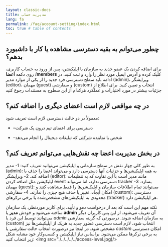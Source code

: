 ```yaml
---
layout: classic-docs
title: مدیریت حساب 
lang: fa
permalink: /faq/acoount-setting/index.html
toc: true # table of contents
---
```


## چطور می‌توانم به بقیه دسترسی مشاهده یا کار با داشبورد بدهم؟

برای اضافه کردن یک عضو جدید به سازمان یا اپلیکیشن، پس از ورود به حساب کاربری، روی دکمه **اعضا** /**members** کلیک کرده و آدرس ایمیل مورد نظر را وارد و ثبت کنید. در ادامه باید سطح دسترسی فرد جدید را از یکی از موارد مدیر (admin)، ویرایشگر (editor)، مهمان (guest) و سفارشی (custom) انتخاب و تعیین کنید. برای اطلاع از جزئیات بیشتر در مورد اختیارات و عملکرد هرکدام از این سطوح به مستندات رجوع کنید

## در چه مواقعی لازم است اعضای دیگری را اضافه کنم؟

معمولاً در دو حالت دسترسی لازم است تعریف شود:

- –دسترسی برای اعضای تیم درون یک شرکت

- –شخص یا نماینده شرکتی که تبلیغات دیجیتال را انجام می‌دهد

## در بخش مدیریت اعضا چه نقش‌هایی می‌توانم تعریف کنم؟
  
  به طور کلی چهار نقش در سطح سازمانی و اپلیکیشن می‌توانید تعریف کنید:
1- مدیر (admin): به همه اپلیکیشن‌ها و جزئیات آنها دسترسی دارد و می‌تواند اعضا را حذف یا اضافه کند.
2- ویرایشگر (editor): مانند مدیر است با این تفاوت که به تنظیمات اپلیکیشن مثل اضافه کردن event دسترسی ندارد، اما می‌تواند tracker  بسازد.
3- مهمان (guest): می‌توانند تمام اطلاعات سازمان و اپلیکیشن‌ها را فقط مشاهده کنند و امکان ایجاد، تغییر یا حذف هیچ چیزی را ندارند.
4- سفارشی (custom): دسترسی محدودی به اپلیکیشن‌های مشخص‌شده یا برخی ترکرهای (tracker) هر اپلیکیشن دارد.

نکته مهم این است که بعد از درخواست دمو و تأیید، برای کاربر موردنظر، یک سازمان ساخته می‌شود و خودش **مدیر** یا **admin** آن تعریف می‌شود. از این پس کاربران دیگر می‌توانند توسط این فرد یا *admin* به سازمان اضافه شوند.
درصورتی که گزینه سفارشی (custom) انتخاب شود، لازم است دسترسی عضور جدید به هریک از اپلیکیشن‌ها نیز مشخص شود. در اینجا نیز درصورت انتخاب حالت *سفارشی* یا *custom* امکان دسترسی به برخی ترکرها ممکن می‌شود.
براساس نیاز اپلیکیشن و کسب‌وکار خود مشابه شکل زیر انتخاب کنید:
<img src="./../../../../access-level.jpg)/>